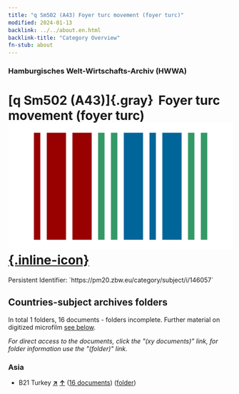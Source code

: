 ```yaml
---
title: "q Sm502 (A43) Foyer turc movement (foyer turc)"
modified: 2024-01-13
backlink: ../../about.en.html
backlink-title: "Category Overview"
fn-stub: about
---
```


### Hamburgisches Welt-Wirtschafts-Archiv (HWWA)

# [q Sm502 (A43)]{.gray}&#8201; Foyer turc movement (foyer turc) &#160; [![Wikidata](/images/Wikidata-logo.svg "Wikidata"){.inline-icon}](http://www.wikidata.org/entity/Q104711427)

<div class="hint">Persistent Identifier: `https://pm20.zbw.eu/category/subject/i/146057`</div>







## Countries-subject archives folders







In total 1 folders, 16 documents - folders incomplete. Further material on digitized microfilm [see below](#filmsections).

_For direct access to the documents, click the "(xy documents)" link, for folder information use the "(folder)" link._



### Asia

- B21 Turkey [**&nearr;**](../../../geo/i/141111/about.en.html "Turkey (all folders)") [**&uarr;**](../../../geo/about.en.html#B21 "Country category system") (<a href="https://pm20.zbw.eu/iiifview/folder/sh/141111,146057" title="about: Turkey : Foyer turc movement (foyer turc)" target="_blank">16 documents</a>) ([folder](../../../../folder/sh/1411xx/141111/1460xx/146057/about.en.html))



<a id="filmsections" />














